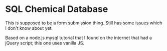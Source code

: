 SQL Chemical Database
=====================

This is supposed to be a form submission thing. Still has some issues which I don't know about yet.

Based on a node.js mysql tutorial that I found on the internet that had a jQuery script; this one uses vanilla JS.
